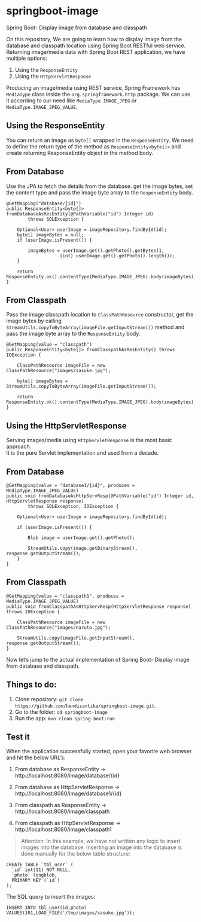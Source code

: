 # springboot-image

Spring Boot- Display image from database and classpath

On this repository, We are going to learn how to display image from the database and classpath location using Spring Boot RESTful web service. 
Returning image/media data with Spring Boot REST application, we have multiple options:
1. Using the `ResponseEntity`
2. Using the `HttpServletResponse`

Producing an image/media using REST service, Spring Framework has `MediaType` class inside the `org.springframework.http` package. 
We can use it according to our need like `MediaType.IMAGE_JPEG` or `MediaType.IMAGE_JPEG_VALUE`.

## Using the ResponseEntity
You can return an image as `byte[]` wrapped in the `ResponseEntity`. We need to define the return type of the method as `ResponseEntity<byte[]>` and create returning ResponseEntity object in the method body.

## From Database
Use the JPA to fetch the details from the database. get the image bytes, set the content type and pass the image byte array to the `ResponseEntity` body.
```
@GetMapping("database/{id}")
public ResponseEntity<byte[]> fromDatabaseAsResEntity(@PathVariable("id") Integer id) 
        throws SQLException {

	Optional<User> userImage = imageRepository.findById(id);
	byte[] imageBytes = null;
	if (userImage.isPresent()) {
	
		imageBytes = userImage.get().getPhoto().getBytes(1,
					(int) userImage.get().getPhoto().length());
	}
	
	return ResponseEntity.ok().contentType(MediaType.IMAGE_JPEG).body(imageBytes);
}
```
## From Classpath
Pass the image classpath location to `ClassPathResource` constructor, 
get the image bytes by calling `StreamUtils.copyToByteArray(imageFile.getInputStream())` method 
and pass the image byte array to the `ResponseEntity` body.
```
@GetMapping(value = "classpath")
public ResponseEntity<byte[]> fromClasspathAsResEntity() throws IOException {

	ClassPathResource imageFile = new ClassPathResource("images/sasuke.jpg");

	byte[] imageBytes = StreamUtils.copyToByteArray(imageFile.getInputStream());

	return ResponseEntity.ok().contentType(MediaType.IMAGE_JPEG).body(imageBytes);
}
```

## Using the HttpServletResponse
Serving images/media using `HttpServletResponse` is the most basic approach.  
It is the pure Servlet implementation and used from a decade.

## From Database
```
@GetMapping(value = "database1/{id}", produces = MediaType.IMAGE_JPEG_VALUE)
public void fromDatabaseAsHttpServResp(@PathVariable("id") Integer id, HttpServletResponse response)
		throws SQLException, IOException {

	Optional<User> userImage = imageRepository.findById(id);

	if (userImage.isPresent()) {

		Blob image = userImage.get().getPhoto();

		StreamUtils.copy(image.getBinaryStream(), response.getOutputStream());
	}
}
```
## From Classpath
```
@GetMapping(value = "classpath1", produces = MediaType.IMAGE_JPEG_VALUE)
public void fromClasspathAsHttpServResp(HttpServletResponse response) throws IOException {

	ClassPathResource imageFile = new ClassPathResource("images/naruto.jpg");

	StreamUtils.copy(imageFile.getInputStream(), response.getOutputStream());
}
```
Now let’s jump to the actual implementation of Spring Boot- Display image from database and classpath.

## Things to do:
1. Clone repository: `git clone https://github.com/hendisantika/springboot-image.git`. 
2. Go to the folder: `cd springboot-image`
3. Run the app: `mvn clean spring-boot:run` 

## Test it
When the application successfully started, open your favorite web browser and hit the below URL’s:

1. From database as ResponseEntity → http://localhost:8080/image/database/{id}

2. From database as  HttpServletResponse → http://localhost:8080/image/database1/{id}

3. From classpath as ResponseEntity → http://localhost:8080/image/classpath

4. From classpath as  HttpServletResponse → http://localhost:8080/image/classpath1


> Attention: In this example, we have not written any logic to insert images into the database. Inserting an image into the database is done manually for the below table structure:
```
CREATE TABLE `tbl_user` (
  `id` int(11) NOT NULL,
  `photo` longblob,
  PRIMARY KEY (`id`)
);
```
The SQL query to insert the images:
```
INSERT INTO tbl_user(id,photo) VALUES(101,LOAD_FILE('/tmp/images/sasuke.jpg'));
```